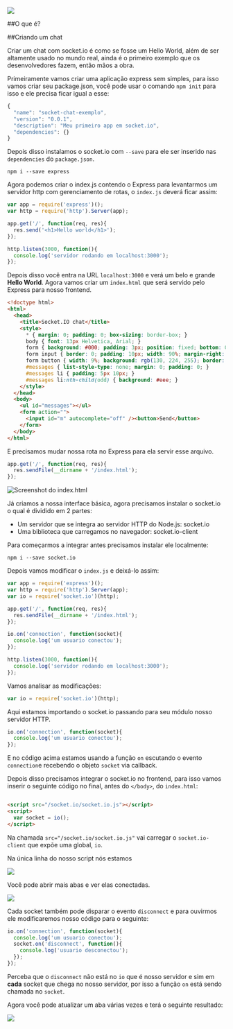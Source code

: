 ![](http://faunaurbana.com.br/wp-content/uploads/2014/10/pedagios-paulistas-junho.jpg)

##O que é?


##Criando um chat

Criar um chat com socket.io é como se fosse um Hello World, além de ser altamente usado no mundo real, ainda é o primeiro exemplo que os desenvolvedores fazem, então mãos a obra.

Primeiramente vamos criar uma aplicação express sem simples, para isso vamos criar seu package.json, você pode usar o comando `npm init` para isso e ele precisa ficar igual a esse:

```js
{
  "name": "socket-chat-exemplo",
  "version": "0.0.1",
  "description": "Meu primeiro app em socket.io",
  "dependencies": {}
}
```

Depois disso instalamos o socket.io com `--save` para ele ser inserido nas `dependencies` do `package.json`.

```
npm i --save express
```

Agora podemos criar o index.js contendo o Express para levantarmos um servidor http com gerenciamento de rotas, o `index.js` deverá ficar assim:

```js
var app = require('express')();
var http = require('http').Server(app);

app.get('/', function(req, res){
  res.send('<h1>Hello world</h1>');
});

http.listen(3000, function(){
  console.log('servidor rodando em localhost:3000');
});
```


Depois disso você entra na URL `localhost:3000` e verá um belo e grande **Hello World**. Agora vamos criar um `index.html` que será servido pelo Express para nosso frontend.

```html
<!doctype html>
<html>
  <head>
    <title>Socket.IO chat</title>
    <style>
      * { margin: 0; padding: 0; box-sizing: border-box; }
      body { font: 13px Helvetica, Arial; }
      form { background: #000; padding: 3px; position: fixed; bottom: 0; width: 100%; }
      form input { border: 0; padding: 10px; width: 90%; margin-right: .5%; }
      form button { width: 9%; background: rgb(130, 224, 255); border: none; padding: 10px; }
      #messages { list-style-type: none; margin: 0; padding: 0; }
      #messages li { padding: 5px 10px; }
      #messages li:nth-child(odd) { background: #eee; }
    </style>
  </head>
  <body>
    <ul id="messages"></ul>
    <form action="">
      <input id="m" autocomplete="off" /><button>Send</button>
    </form>
  </body>
</html>
```


E precisamos mudar nossa rota no Express para ela servir esse arquivo.

```js
app.get('/', function(req, res){
  res.sendFile(__dirname + '/index.html');
});
```

![Screenshot do index.html](https://cldup.com/DmTV-jmdaz-3000x3000.png)

Já criamos a nossa interface básica, agora precisamos instalar o socket.io o qual é dividido em 2 partes:

- Um servidor que se integra ao servidor HTTP do Node.js: socket.io
- Uma biblioteca que carregamos no navegador: socket.io-client

Para começarmos a integrar antes precisamos instalar ele localmente:

```
npm i --save socket.io
```

Depois vamos modificar o `index.js` e deixá-lo assim:

```js
var app = require('express')();
var http = require('http').Server(app);
var io = require('socket.io')(http);

app.get('/', function(req, res){
  res.sendFile(__dirname + '/index.html');
});

io.on('connection', function(socket){
  console.log('um usuario conectou');
});

http.listen(3000, function(){
  console.log('servidor rodando em localhost:3000');
});
```

Vamos analisar as modificações:

```js
var io = require('socket.io')(http);
```

Aqui estamos importando o socket.io passando para seu módulo nosso servidor HTTP.

```js
io.on('connection', function(socket){
  console.log('um usuario conectou');
});
```

E no código acima estamos usando a função `on` escutando o evento `connection`e recebendo o objeto `socket` via callback.

Depois disso precisamos integrar o socket.io no frontend, para isso vamos inserir o seguinte código no final, antes do `</body>`, do `index.html`:

```html

<script src="/socket.io/socket.io.js"></script>
<script>
  var socket = io();
</script>
```

Na chamada `src="/socket.io/socket.io.js"` vai carregar o `socket.io-client` que expõe uma global, `io`.

Na única linha do nosso script nós estamos


![](https://cldup.com/OcJ3ZUv38U-1200x1200.png)

Você pode abrir mais abas e ver elas conectadas.

![](https://cldup.com/79UNmKTVRt-1200x1200.png)

Cada socket também pode disparar o evento `disconnect` e para ouvirmos ele modificaremos nosso código para o seguinte:

```js
io.on('connection', function(socket){
  console.log('um usuario conectou');
  socket.on('disconnect', function(){
    console.log('usuario desconectou');
  });
});
```

Perceba que o `disconnect` não está no `io` que é nosso servidor e sim em **cada** socket que chega no nosso servidor, por isso a função `on` está sendo chamada no `socket`.

Agora você pode atualizar um aba várias vezes e terá o seguinte resultado:

![](https://cldup.com/_eJqTwAVyi-2000x2000.png)



